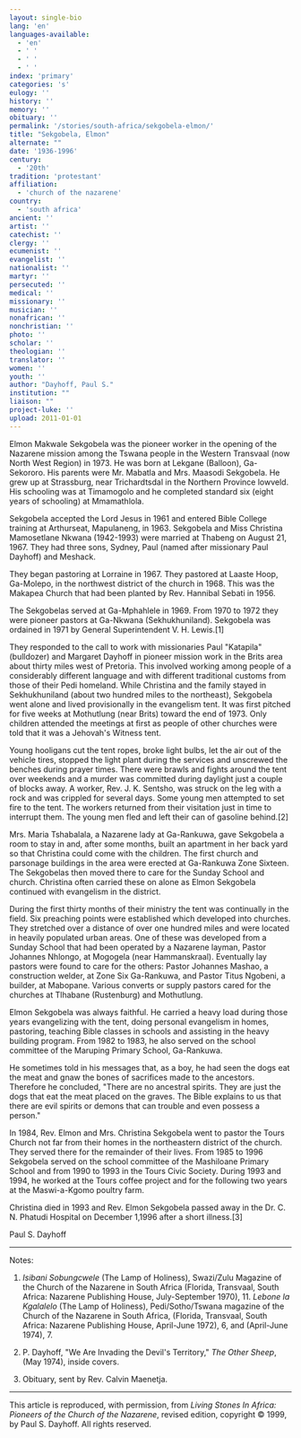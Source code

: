 ```yaml
---
layout: single-bio
lang: 'en'
languages-available:
  - 'en'
  - ' '
  - ' '
  - ' '
index: 'primary'
categories: 's'
eulogy: ''
history: ''
memory: ''
obituary: ''
permalink: '/stories/south-africa/sekgobela-elmon/'
title: "Sekgobela, Elmon"
alternate: ""
date: '1936-1996'
century:
  - '20th'
tradition: 'protestant'
affiliation:
  - 'church of the nazarene'
country:
  - 'south africa'
ancient: ''
artist: ''
catechist: ''
clergy: ''
ecumenist: ''
evangelist: ''
nationalist: ''
martyr: ''
persecuted: ''
medical: ''
missionary: ''
musician: ''
nonafrican: ''
nonchristian: ''
photo: ''
scholar: ''
theologian: ''
translator: ''
women: ''
youth: ''
author: "Dayhoff, Paul S."
institution: ""
liaison: ""
project-luke: ''
upload: 2011-01-01
---
```




Elmon Makwale Sekgobela was the pioneer worker in the opening of the Nazarene mission among the Tswana people in the Western Transvaal (now North West Region) in 1973.  He was born at Lekgane (Balloon), Ga-Sekororo.  His parents were Mr. Mabatla and Mrs. Maasodi Sekgobela. He grew up at Strassburg, near Trichardtsdal in the Northern Province lowveld.  His schooling was at Timamogolo and he completed standard six (eight years of schooling) at Mmamathlola.

Sekgobela accepted the Lord Jesus in 1961 and entered Bible College training at Arthurseat, Mapulaneng, in 1963.  Sekgobela and Miss Christina Mamosetlane Nkwana (1942-1993) were married at Thabeng on August 21, 1967. They had three sons, Sydney, Paul (named after missionary Paul Dayhoff) and Meshack.

They began pastoring at Lorraine in 1967.  They pastored at Laaste Hoop, Ga-Molepo, in the northwest district of the church in 1968. This was the Makapea Church that had been planted by Rev. Hannibal Sebati in 1956.

The Sekgobelas served at Ga-Mphahlele in 1969.   From 1970 to 1972 they were pioneer pastors at Ga-Nkwana (Sekhukhuniland).  Sekgobela was ordained in 1971 by General Superintendent V. H. Lewis.[1]

They responded to the call to work with missionaries Paul "Katapila" (bulldozer) and Margaret Dayhoff in pioneer mission work in the Brits area about thirty miles west of Pretoria.  This involved working among people of a considerably different language and with different traditional customs from those of their Pedi homeland. While Christina and the family stayed in Sekhukhuniland (about two hundred miles to the northeast), Sekgobela went alone and lived provisionally in the evangelism tent.  It was first pitched for five weeks at Mothutlung (near Brits) toward the end of 1973.  Only children attended the meetings at first as people of other churches were told that it was a Jehovah's Witness tent.

Young hooligans cut the tent ropes, broke light bulbs, let the air out of the vehicle tires, stopped the light plant during the services and unscrewed the benches during prayer times.  There were brawls and fights around the tent over weekends and a  murder was committed during daylight just a couple of blocks away. A worker, Rev. J. K. Sentsho, was struck on the leg with a rock and was crippled for several days.  Some young men attempted to set fire to the tent.  The workers returned from their visitation just in time to interrupt them.  The young men fled and left their can of gasoline behind.[2]

Mrs. Maria Tshabalala, a Nazarene lady at Ga-Rankuwa, gave Sekgobela a room to stay in and, after some months, built an apartment in her back yard  so that Christina could come with the children.  The first church and parsonage buildings in the area were erected at Ga-Rankuwa Zone Sixteen.  The Sekgobelas then moved there to care for the Sunday School and church.  Christina often carried these on alone as Elmon Sekgobela continued with evangelism in the district.

During the first thirty months of their ministry the tent was continually in the field. Six preaching points were established which developed into churches. They stretched over a distance of over one hundred miles and were located in heavily populated urban areas. One of these was developed from a Sunday School that had been operated by a Nazarene layman, Pastor Johannes Nhlongo, at Mogogela (near Hammanskraal).  Eventually lay pastors were found to care for the others: Pastor Johannes Mashao, a construction welder, at Zone Six Ga-Rankuwa, and Pastor Titus Ngobeni, a builder, at Mabopane.  Various converts or supply pastors cared for the churches at Tlhabane (Rustenburg) and Mothutlung.

Elmon Sekgobela was always faithful.  He carried a heavy load during those years evangelizing with the tent, doing personal evangelism in homes, pastoring, teaching Bible classes in schools and assisting in the heavy building program.  From 1982 to 1983, he also served on the school committee of the Maruping Primary School, Ga-Rankuwa.

He sometimes told in his messages that, as a boy, he had seen the dogs eat the meat and gnaw the bones of sacrifices made to the ancestors.  Therefore he concluded, "There are no ancestral spirits.  They are just the dogs that eat the meat placed on the graves.  The Bible explains to us that there are evil spirits or demons that can trouble and even possess a person."

In 1984, Rev. Elmon and Mrs. Christina Sekgobela went to pastor the Tours Church not far from their homes in the northeastern district of the church.  They  served there for the remainder of their lives. From 1985 to 1996 Sekgobela served on the school committee of the Mashiloane Primary School and from 1990 to 1993 in the Tours Civic Society.  During 1993 and 1994, he worked at the Tours coffee project and for the following two years at the Maswi-a-Kgomo poultry farm.

Christina died in 1993 and Rev. Elmon Sekgobela passed away in the Dr. C. N. Phatudi Hospital on December 1,1996 after a short illness.[3]

Paul S. Dayhoff

---

Notes:

1. *Isibani Sobungcwele* (The Lamp of Holiness), Swazi/Zulu Magazine of the Church of the Nazarene in South Africa  (Florida, Transvaal, South Africa: Nazarene Publishing House, July-September 1970), 11. *Lebone la Kgalalelo* (The Lamp of Holiness), Pedi/Sotho/Tswana magazine of the Church of the Nazarene in South Africa, (Florida, Transvaal, South Africa: Nazarene Publishing House, April-June 1972), 6, and (April-June 1974), 7.

2. P. Dayhoff, "We Are Invading the Devil's Territory," *The Other Sheep*, (May 1974), inside covers.

3. Obituary, sent by Rev. Calvin Maenetja.

---

This article is reproduced, with permission, from *Living Stones In Africa: Pioneers of the Church of the Nazarene*, revised edition, copyright &copy; 1999, by Paul S. Dayhoff.  All rights reserved.